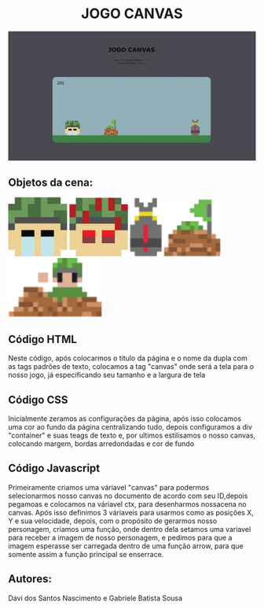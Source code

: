 <h1 align="center">JOGO CANVAS </h1>

<img src="Imagens_readme/apresentacao.jpg">

## Objetos da cena:
<div>
    <img src="img/Soldado.png" width="120px">
    <img src="img/morte.png" width="120px">
    <img src="img/Ob1.png" width="65px">
    <img src="img/Ob2.png" width="115px">
    <img src="img/Ob3.png" width="190px"
</div>

## Código HTML
<p>Neste código, após colocarmos o titulo da página e o nome da dupla com as tags padrões de texto, colocamos a tag "canvas" onde será a tela para o nosso jogo, já especificando seu tamanho e a largura de tela</p>

## Código CSS
<p>Inicialmente zeramos as configurações da página, após isso colocamos uma cor ao fundo da página centralizando tudo, depois configuramos a div "container" e suas teags de texto e, por ultimos estilisamos o nosso canvas, colocando margem, bordas arredondadas e cor de fundo</p>

## Código Javascript
<p>Primeiramente criamos uma váriavel "canvas" para podermos selecionarmos nosso canvas no documento de acordo com seu ID,depois pegamoas e colocamos na váriavel ctx, para desenharmos nossacena no canvas.
Após isso definimos 3 váriaveis para usarmos como as posições X, Y e sua velocidade, depois, com o propósito de gerarmos nosso personagem, criamos uma função, onde dentro dela setamos uma variavel para receber a imagem de nosso personagem, e pedimos para que a imagem esperasse ser carregada dentro de uma função arrow, para que somente assim a função principal se enserrace.</p>

## Autores:
Davi dos Santos Nascimento e Gabriele Batista Sousa
